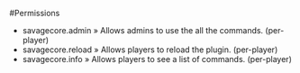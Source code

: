 #Permissions

- savagecore.admin » Allows admins to use the all the commands. (per-player)
- savagecore.reload » Allows players to reload the plugin. (per-player)
- savagecore.info » Allows players to see a list of commands. (per-player)
